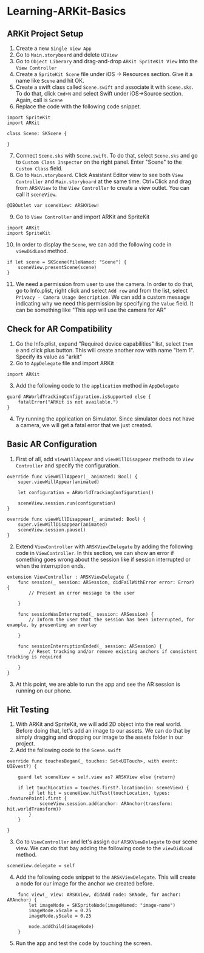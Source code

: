 # Learning-ARKit-Basics

## ARKit Project Setup

1. Create a new `Single View App`
2. Go to `Main.storyboard` and delete `UIView`
3. Go to `Object Liberary` and drag-and-drop `ARKit SpriteKit View` into the `View Controller`
4. Create a `SpriteKit Scene` file under iOS -> Resources section. Give it a name like `Scene` and hit OK.
5. Create a swift class called `Scene.swift` and associate it with `Scene.sks`. To do that, click `Cmd+N` and select Swift under iOS->Source section. Again, call is `Scene`
6. Replace the code with the following code snippet.
```
import SpriteKit
import ARKit

class Scene: SKScene {
    
}
```
7. Connect `Scene.sks` with `Scene.swift`. To do that, select `Scene.sks` and go to `Custom Class Inspector` on the right panel. Enter "Scene" to the `Custom Class` field.
8. Go to `Main.storyboard`. Click Assistant Editor view to see both `View Controller` and `Main.storyboard` at the same time. Ctrl+Click and drag from `ARSKView` to the `View Controller` to create a view outlet. You can call it `sceneView`.
```
@IBOutlet var sceneView: ARSKView!
```
9. Go to `View Controller` and import ARKit and SpriteKit
```
import ARKit
import SpriteKit
```
10. In order to display the `Scene`, we can add the following code in `viewDidLoad` method.
```
if let scene = SKScene(fileNamed: "Scene") {
    sceneView.presentScene(scene)
}
```
11. We need a permission from user to use the camera. In order to do that, go to Info.plist, right click and select `Add row` and from the list, select `Privacy - Camera Usage Description`. We can add a custom message indicating why we need this permission by specifying the `Value` field. It can be something like "This app will use the camera for AR"

## Check for AR Compatibility

1. Go the Info.plist, expand "Required device capabilities" list, select `Item 0` and click plus button. This will create another row with name "Item 1". Specify its value as "arkit"
2. Go to `AppDelegate` file and import ARKit
```
import ARKit
```
3. Add the following code to the `application` method in `AppDelegate`
```
guard ARWorldTrackingConfiguration.isSupported else {
    fatalError("ARKit is not available.")
}
```
4. Try running the application on Simulator. Since simulator does not have a camera, we will get a fatal error that we just created.

## Basic AR Configuration

1. First of all, add `viewWillAppear` and `viewWillDisappear` methods to `View Controller` and specify the configuration.
```
override func viewWillAppear(_ animated: Bool) {
    super.viewWillAppear(animated)

    let configuration = ARWorldTrackingConfiguration()

    sceneView.session.run(configuration)
}

override func viewWillDisappear(_ animated: Bool) {
    super.viewWillDisappear(animated)
    sceneView.session.pause()
}
```
2. Extend `ViewController` with `ARSKViewCDelegate` by adding the following code in `ViewController`. In this section, we can show an error if something goes wrong about the session like if session interrupted or when the interruption ends.
```
extension ViewController : ARSKViewDelegate {
    func session(_ session: ARSession, didFailWithError error: Error) {
        // Present an error message to the user
        
    }
    
    func sessionWasInterrupted(_ session: ARSession) {
        // Inform the user that the session has been interrupted, for example, by presenting an overlay
        
    }
    
    func sessionInterruptionEnded(_ session: ARSession) {
        // Reset tracking and/or remove existing anchors if consistent tracking is required
        
    }
}
```
3. At this point, we are able to run the app and see the AR session is running on our phone.

## Hit Testing

1. With ARKit and SpriteKit, we will add 2D object into the real world. Before doing that, let's add an image to our assets. We can do that by simply dragging and dropping our image to the assets folder in our project.
2. Add the following code to the `Scene.swift`
```
override func touchesBegan(_ touches: Set<UITouch>, with event: UIEvent?) {
        
    guard let sceneView = self.view as? ARSKView else {return}

    if let touchLocation = touches.first?.location(in: sceneView) {
        if let hit = sceneView.hitTest(touchLocation, types: .featurePoint).first {
            sceneView.session.add(anchor: ARAnchor(transform: hit.worldTransform))
        }
    }

}
```
3. Go to `ViewController` and let's assign our `ARSKViewDelegate` to our scene view. We can do that bay adding the following code to the `viewDidLoad` method.
```
sceneView.delegate = self
```
4. Add the following code snippet to the `ARSKViewDelegate`. This will create a node for our image for the anchor we created before.
```    
    func view(_ view: ARSKView, didAdd node: SKNode, for anchor: ARAnchor) {
        let imageNode = SKSpriteNode(imageNamed: "image-name")
        imageNode.xScale = 0.25
        imageNode.yScale = 0.25
        
        node.addChild(imageNode)
    }
```
5. Run the app and test the code by touching the screen.




